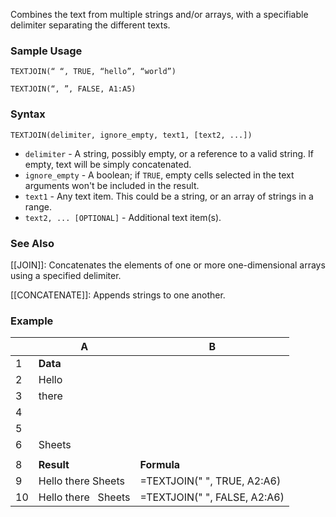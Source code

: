 Combines the text from multiple strings and/or arrays, with a specifiable delimiter separating the different texts.

### Sample Usage

`TEXTJOIN(“ “, TRUE, “hello”, “world”)`

`TEXTJOIN(“, ”, FALSE, A1:A5)`

### Syntax

`TEXTJOIN(delimiter, ignore_empty, text1, [text2, ...])`

* `delimiter` - A string, possibly empty, or a reference to a valid string. If empty, text will be simply concatenated.
* `ignore_empty` - A boolean; if `TRUE`, empty cells selected in the text arguments won't be included in the result.
* `text1` - Any text item. This could be a string, or an array of strings in a range.
* `text2, ... [OPTIONAL]` - Additional text item(s).

### See Also

[[JOIN]]: Concatenates the elements of one or more one-dimensional arrays using a specified delimiter.

[[CONCATENATE]]: Appends strings to one another.

### Example

|  | A | B |
| --- | --- | --- |
| 1 | **Data** |  |
| 2 | Hello |  |
| 3 | there |  |
| 4 |  |  |
| 5 |  |  |
| 6 | Sheets |  |
|  |  |  |
| 8 | **Result** | **Formula** |
| 9 | Hello there Sheets | =TEXTJOIN(" ", TRUE, A2:A6) |
| 10 | Hello there   Sheets | =TEXTJOIN(" ", FALSE, A2:A6) |